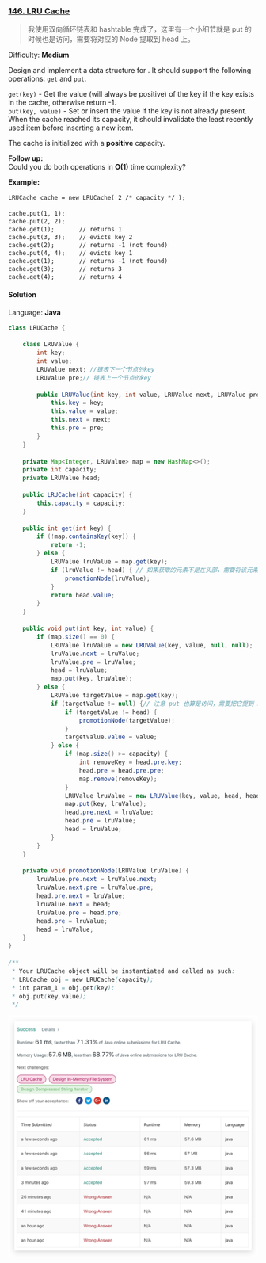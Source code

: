 ### [146\. LRU Cache](https://leetcode.com/problems/lru-cache/)

> 我使用双向循环链表和 hashtable 完成了，这里有一个小细节就是 put 的时候也是访问，需要将对应的 Node 提取到 head 上。

Difficulty: **Medium**


Design and implement a data structure for . It should support the following operations: `get` and `put`.

`get(key)` - Get the value (will always be positive) of the key if the key exists in the cache, otherwise return -1.  
`put(key, value)` - Set or insert the value if the key is not already present. When the cache reached its capacity, it should invalidate the least recently used item before inserting a new item.

The cache is initialized with a **positive** capacity.

**Follow up:**  
Could you do both operations in **O(1)** time complexity?

**Example:**

```
LRUCache cache = new LRUCache( 2 /* capacity */ );

cache.put(1, 1);
cache.put(2, 2);
cache.get(1);       // returns 1
cache.put(3, 3);    // evicts key 2
cache.get(2);       // returns -1 (not found)
cache.put(4, 4);    // evicts key 1
cache.get(1);       // returns -1 (not found)
cache.get(3);       // returns 3
cache.get(4);       // returns 4
```


#### Solution

Language: **Java**

```java
class LRUCache {

    class LRUValue {
        int key;
        int value;
        LRUValue next; //链表下一个节点的key
        LRUValue pre;// 链表上一个节点的key

        public LRUValue(int key, int value, LRUValue next, LRUValue pre) {
            this.key = key;
            this.value = value;
            this.next = next;
            this.pre = pre;
        }
    }

    private Map<Integer, LRUValue> map = new HashMap<>();
    private int capacity;
    private LRUValue head;

    public LRUCache(int capacity) {
        this.capacity = capacity;
    }

    public int get(int key) {
        if (!map.containsKey(key)) {
            return -1;
        } else {
            LRUValue lruValue = map.get(key);
            if (lruValue != head) { // 如果获取的元素不是在头部，需要将该元素升级到头部
                promotionNode(lruValue);
            }
            return head.value;
        }
    }

    public void put(int key, int value) {
        if (map.size() == 0) {
            LRUValue lruValue = new LRUValue(key, value, null, null);
            lruValue.next = lruValue;
            lruValue.pre = lruValue;
            head = lruValue;
            map.put(key, lruValue);
        } else {
            LRUValue targetValue = map.get(key);
            if (targetValue != null) {// 注意 put 也算是访问，需要把它提到 header
                if (targetValue != head) {
                    promotionNode(targetValue);
                }
                targetValue.value = value;
            } else {
                if (map.size() >= capacity) {
                    int removeKey = head.pre.key;
                    head.pre = head.pre.pre;
                    map.remove(removeKey);
                }
                LRUValue lruValue = new LRUValue(key, value, head, head.pre);
                map.put(key, lruValue);
                head.pre.next = lruValue;
                head.pre = lruValue;
                head = lruValue;
            }
        }
    }

    private void promotionNode(LRUValue lruValue) {
        lruValue.pre.next = lruValue.next;
        lruValue.next.pre = lruValue.pre;
        head.pre.next = lruValue;
        lruValue.next = head;
        lruValue.pre = head.pre;
        head.pre = lruValue;
        head = lruValue;
    }
}

/**
 * Your LRUCache object will be instantiated and called as such:
 * LRUCache obj = new LRUCache(capacity);
 * int param_1 = obj.get(key);
 * obj.put(key,value);
 */
```
![](https://raw.githubusercontent.com/PicGoBed/PicBed/master/20190724010539.png)

